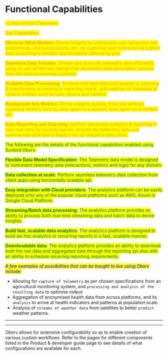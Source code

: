 # Functional Capabilities

<mark style="color:orange;">\<Lead-in from Overview></mark>

<mark style="color:orange;">Key Capabilities:</mark>

<mark style="color:orange;">**Observe What Matters**</mark><mark style="color:orange;">: Derive insights to understand user behaviour and preferences, improve products, etc. by capturing user interaction & system data according to flexible specifications defined by you.</mark>

<mark style="color:orange;">**Seamless Data Transfer**</mark><mark style="color:orange;">: Stream and store the telemetry data efficiently using an out-of-the-box design that decouples data generation systems from the data processing systems.</mark>

<mark style="color:orange;">**Scalable Data Processing:**</mark> <mark style="color:orange;"></mark><mark style="color:orange;">Perform real-time data processing i.e. cleaning & transforming according to reporting needs, with addition of metadata of various entities such as user, device and content.</mark>&#x20;

<mark style="color:orange;">**Readymade Key Metrics**</mark><mark style="color:orange;">: Derive insights quickly, from pre-defined summary metrics such as time spent in a session, time spent on a content etc.</mark>

<mark style="color:orange;">**Easy Reporting and Querying**</mark><mark style="color:orange;">: perform advanced analytics & reporting in near real-time by running queries on both the telemetry data and summarized data that is loaded into an analytics data store.</mark>

<mark style="color:orange;"></mark>

<mark style="color:green;">The following are the details of the functional capabilities enabled using Sunbird Obsrv:</mark>

<mark style="color:green;">**Flexible Data Model Specification:**</mark> <mark style="color:green;"></mark><mark style="color:green;">The Telemetry data model is designed to instrument telemetry data (interactions, metrics and logs) for any domain.</mark>&#x20;

<mark style="color:green;">**Data collection at scale:**</mark> <mark style="color:green;"></mark><mark style="color:green;">Perform seamless telemetry data collection from client apps using horizontally scalable api.</mark>&#x20;

<mark style="color:green;">**Easy integration with Cloud providers:**</mark> <mark style="color:green;"></mark><mark style="color:green;">The analytics platform can be easily deployed onto any of the popular cloud platforms such as AWS, Azure or Google Cloud Platform.</mark>&#x20;

<mark style="color:green;">**Streaming/Batch data processing:**</mark> <mark style="color:green;"></mark><mark style="color:green;">The analytics platform provides an ability to process both real-time streaming data and batch data to derive insights.</mark>&#x20;

<mark style="color:green;">**Build fast, scalable data analytics:**</mark> <mark style="color:green;"></mark><mark style="color:green;">The analytics platform is designed to build ad-hoc analytics or recurring reports in a fast, scalable manner.</mark>&#x20;

<mark style="color:green;">**Downloadable data:**</mark> <mark style="color:green;"></mark><mark style="color:green;">The analytics platform provides an ability to download both the raw data and aggregated data through the reporting api also with an ability to schedule recurring reporting requirements.</mark>

_<mark style="color:blue;"></mark>_

_<mark style="color:blue;"></mark>_

_<mark style="color:blue;">A few examples of possibilities that can be bought to live using Obsrv</mark>_ <mark style="color:blue;"></mark><mark style="color:blue;">include:</mark>

* Allowing for `capture of telemetry` as per chosen specifications from an agricultural monitoring system, and `processing and analysis of the resulting data` to optimise output
* Aggregation of anonymised health data from across platforms, and its `analysis` to arrive at health indicators and patterns at population scale.&#x20;
* Analysis of `streams of weather data` from satellites to better `predict` weather patterns.

****

****

_Obsrv_ allows for extensive configurability so as to enable creation of various custom workflows. Refer to the pages for different components listed in the Product & developer guide page to see details of what configurations are available for each.

